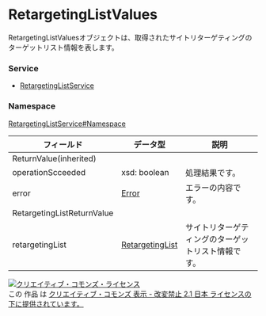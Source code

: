 # RetargetingListValues
RetargetingListValuesオブジェクトは、取得されたサイトリターゲティングのターゲットリスト情報を表します。
### Service
+ [RetargetingListService](../../services/RetargetingListService.md)

### Namespace
[RetargetingListService#Namespace](../../services/RetargetingListService.md#namespace)

| フィールド | データ型 | 説明 | 
|---|---|---|
| ReturnValue(inherited)|||
| operationScceeded| xsd: boolean| 処理結果です。 |
| error| <a href="../Common/Error.md">Error</a>| エラーの内容です。 |
| RetargetingListReturnValue|||
| retargetingList| <a href="./RetargetingList.md">RetargetingList</a>| サイトリターゲティングのターゲットリスト情報です。 |

<a rel="license" href="http://creativecommons.org/licenses/by-nd/2.1/jp/"><img alt="クリエイティブ・コモンズ・ライセンス" style="border-width:0" src="https://i.creativecommons.org/l/by-nd/2.1/jp/88x31.png" /></a><br />この 作品 は <a rel="license" href="http://creativecommons.org/licenses/by-nd/2.1/jp/">クリエイティブ・コモンズ 表示 - 改変禁止 2.1 日本 ライセンスの下に提供されています。</a>
